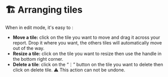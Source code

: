 # 🏗 Arranging tiles

When in edit mode, it's easy to :&#x20;

* **Move a tile:** click on the tile you want to move and drag it across your report. Drop it where you want, the others tiles will automatically move out of the way.
* **Resize a tile:** click on the tile you want to resize then use the handle in the bottom right corner.&#x20;
* **Delete a tile**: click on the “⋮” button on the tile you want to delete then click on delete tile. :warning: This action can not be undone.

